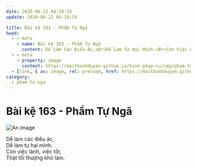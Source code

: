 ```yaml
---
date: 2020-06-12 04:10:19
update: 2020-06-12 04:10:19

title: Bài kệ 163 - Phẩm Tự Ngã
head:
  - - meta
    - name: Bài kệ 163 - Phẩm Tự Ngã
      content: Dễ Làm Các Điều Ác,<Br>Dễ Làm Tự Hại Mình.<Br>Còn Việc Lành, Việc Tốt,<Br>Thật Tối Thượng Khó Làm.<Br>
  - - meta
    - property: image
      content: https://maithanhduyan.github.io/kinh-phap-cu/img/pham-tu-nga/pham-tu-nga-163.jpg
  - [link, { as: image, rel: preload, href: https://maithanhduyan.github.io/kinh-phap-cu/img/pham-tu-nga/pham-tu-nga-163.jpg }]
category:
  - pham-tu-nga
---
```


# Bài kệ 163 - Phẩm Tự Ngã

![An image](/img/pham-tu-nga/pham-tu-nga-163.jpg)

Dễ làm các điều ác,<br>Dễ làm tự hại mình.<br>Còn việc lành, việc tốt,<br>Thật tối thượng khó làm.<br>
